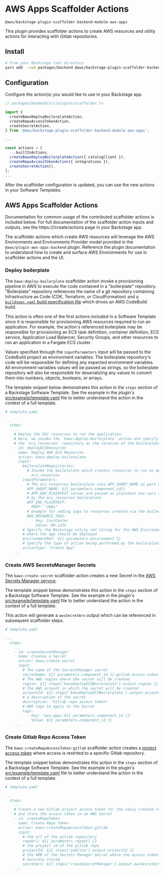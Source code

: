 <!-- 
Copyright Amazon.com, Inc. or its affiliates. All Rights Reserved.
SPDX-License-Identifier: Apache-2.0 
-->

# AWS Apps Scaffolder Actions

`@aws/backstage-plugin-scaffolder-backend-module-aws-apps`

This plugin provides scaffolder actions to create AWS resources and utility actions for interacting with Gitlab repositories.

## Install

```sh
# From your Backstage root directory
yarn add --cwd packages/backend @aws/backstage-plugin-scaffolder-backend-module-aws-apps@0.1.0
```

## Configuration

Configure the action(s) you would like to use in your Backstage app.

```ts
// packages/backend/src/plugins/scaffolder.ts

import { 
  createBawsDeployBoilerplateAction, 
  createRepoAccessTokenAction, 
  createSecretAction,
} from '@aws/backstage-plugin-scaffolder-backend-module-aws-apps';

...

const actions = [
  ...builtInActions,
  createBawsDeployBoilerplateAction({ catalogClient }),
  createRepoAccessTokenAction({ integrations }),
  createSecretAction(),
];
...
```
After the scaffolder configuration is updated, you can use the new actions in your Software Templates.

## AWS Apps Scaffolder Actions

Documentation for common usage of the contributed scaffolder actions is included below.
For full documentation of the scaffolder action inputs and outputs, see the https://<your backstage app>/create/actions page in your Backstage app.

The scaffolder actions which create AWS resources will leverage the AWS Environments and Environments Provider model provided in the `@aws/plugin-aws-apps-backend` plugin.
Reference the plugin documentation to understand how to create and surface AWS Environments for use in scaffolder actions and the UI.

### Deploy boilerplate

The `baws:deploy-boilerplate` scaffolder action invoke a provisioning pipeline in AWS to execute the code contained in a "boilerplate" repository.  "Boilerplate" repository references the name of a git repository containing Infrastructure as Code (CDK, Terraform, or CloudFormation) and a [`buildspec.yaml` build specification file][buildspec_ref] which drives an AWS CodeBuild build.

This action is often one of the first actions included in a Software Template since it is responsible for provisioning AWS resources required to run an application.  For example, the action's referenced boilerplate may be responsible for provisioning an ECS task definition, container definition, ECS service, Application Load Balancer, Security Groups, and other resources to run an application in a Fargate ECS cluster.

Values specified through the `inputParameters` input will be passed to the CodeBuild project as environment variables.  The boilerplate repository's code will be responsible for defining any expected environment variables.  All environment variables values will be passed as strings, so the boilerplate repository will also be responsible for deserializing any values to convert them into numbers, objects, booleans, or arrays.

The template snippet below demonstrates this action in the `steps` section of a Backstage Software Template.  See the example in the plugin's [src/example/template.yaml][example_template] file to better understand the action in the context of a full template.

```yaml
# template.yaml

...
  steps:
    ...
    # Deploy the ESC resources to run the application.  
    # Here, we invoke the `baws:deploy-boilerplate` action and specify 
    # the 'ecs_resources' repository as the location of the boilerplate IaC code.  
    - id: deployECSResources
      name: Deploy AWS ECS Resources
      action: baws:deploy-boilerplate
      input:
        boilerplateRepositories:
          # Invoke the boilerplate which creates resources to run an application as an ECS container
          - ecs_resources
        inputParameters:
          # The ecs_resources boilerplate uses APP_SHORT_NAME as part of naming AWS resources
          APP_SHORT_NAME: ${{ parameters.component_id}}
          # APP_ENV_PLAINTEXT values are passed as plaintext env vars to the container
          # by the ecs_resources boilerplate
          APP_ENV_PLAINTEXT:
            PORT: "3001"
          # Example for adding tags to resources created via the boilerplate
          AWS_RESOURCE_TAGS:
            - Key: CostCenter
              Value: HR-1234
        # Specify the Backstage entity ref string for the AWS Environment 
        # where the app should be deployed
        environmentRef: ${{ parameters.environment }}
        # Specify the type of action being performed by the boilerplate (for audit purposes)
        actionType: "Create App"
    ...

```

### Create AWS SecretsManager Secrets

The `baws:create-secret` scaffolder action creates a new Secret in the [AWS Secrets Manager service](https://aws.amazon.com/secrets-manager/).  

The template snippet below demonstrates this action in the `steps` section of a Backstage Software Template.  See the example in the plugin's [src/example/template.yaml][example_template] file to better understand the action in the context of a full template.

This action will generate a `awsSecretArn` output which can be referenced in subsequent scaffolder steps.

```yaml
# template.yaml

...
  steps:
    ...
    - id: createSecretManager
      name: Creates a Secret
      action: baws:create-secret
      input:
        # The name of the SecretsManager secret
        secretName: ${{ parameters.component_id }}-gitlab-access-token
        # The AWS region where the secret will be created
        region: ${{ steps['bawsDeployECSBoilerplate'].output.region }}
        # The AWS account in which the secret will be created
        accountId: ${{ steps['bawsDeployECSBoilerplate'].output.account }}
        # a description of the secret
        description: "Gitlab repo access token"
        # AWS tags to apply to the Secret
        tags:
          - Key: "aws-apps:${{ parameters.component_id }}"
            Value: ${{ parameters.component_id }}
    ...

```

### Create Gitlab Repo Access Token

The `baws:createRepoAccessToken:gitlab` scaffolder action creates a [project access token][gitlab_pat] where access is restrited to a specific Gitlab repository.  

The template snippet below demonstrates this action in the `steps` section of a Backstage Software Template.  See the example in the plugin's [src/example/template.yaml][example_template] file to better understand the action in the context of a full template.

```yaml
# template.yaml

...
  steps:
    ...
    # Create a new Gitlab project access token for the newly created repo
    # and store the access token in an AWS Secret
    - id: createRepoToken
      name: Create Repo Token
      action: baws:createRepoAccessToken:gitlab
      input:
        # the url of the gitlab repository
        repoUrl: ${{ parameters.repoUrl }}
        # the project id of the gitlab repo
        projectId: ${{ steps['publish'].output.projectId }}
        # the ARN of the Secrets Manager Secret where the access token should be 
        # securely stored
        secretArn: ${{ steps['createSecretManager'].output.awsSecretArn }}
    ...

```

<!-- link definitions -->
[gitlab_pat]: https://docs.gitlab.com/ee/user/project/settings/project_access_tokens.html 'Gitlab Project Access Tokens'
[buildspec_ref]: https://docs.aws.amazon.com/codebuild/latest/userguide/build-spec-ref.html 'Build specification reference for CodeBuild'
[example_template]: src/example/template.yaml